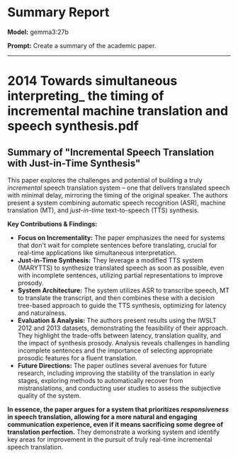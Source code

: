 # Summary Report

**Model:** gemma3:27b

**Prompt:** Create a summary of the academic paper.

---

# 2014 Towards simultaneous interpreting_ the timing of incremental machine translation and speech synthesis.pdf

## Summary of "Incremental Speech Translation with Just-in-Time Synthesis"

This paper explores the challenges and potential of building a truly *incremental* speech translation system – one that delivers translated speech with minimal delay, mirroring the timing of the original speaker. The authors present a system combining automatic speech recognition (ASR), machine translation (MT), and *just-in-time* text-to-speech (TTS) synthesis. 

**Key Contributions & Findings:**

* **Focus on Incrementality:**  The paper emphasizes the need for systems that don't wait for complete sentences before translating, crucial for real-time applications like simultaneous interpretation.
* **Just-in-Time Synthesis:** They leverage a modified TTS system (MARYTTS) to synthesize translated speech as soon as possible, even with incomplete sentences, utilizing partial representations to improve prosody.
* **System Architecture:** The system utilizes ASR to transcribe speech, MT to translate the transcript, and then combines these with a decision tree-based approach to guide the TTS synthesis, optimizing for latency and naturalness.
* **Evaluation & Analysis:**  The authors present results using the IWSLT 2012 and 2013 datasets, demonstrating the feasibility of their approach. They highlight the trade-offs between latency, translation quality, and the impact of synthesis prosody.  Analysis reveals challenges in handling incomplete sentences and the importance of selecting appropriate prosodic features for a fluent translation.
* **Future Directions:** The paper outlines several avenues for future research, including improving the stability of the translation in early stages, exploring methods to automatically recover from mistranslations, and conducting user studies to assess the subjective quality of the system.



**In essence, the paper argues for a system that prioritizes *responsiveness* in speech translation, allowing for a more natural and engaging communication experience, even if it means sacrificing some degree of translation perfection.**  They demonstrate a working system and identify key areas for improvement in the pursuit of truly real-time incremental speech translation.
